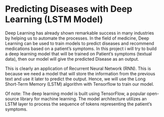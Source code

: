 # Predicting Diseases with Deep Learning (LSTM Model)

Deep Learning has already shown remarkable success in many industries by helping us to automate the processes.
In the field of medicine, Deep Learning can be used to train models to predict diseases and recommend medications based on a patient’s symptoms.
In this project i will try to build a deep learning model that will be trained on Patient’s symptoms (textual data), then our model will give the predicted Disease as an output.

This is clearly an application of Recurrent Neural Network (RNN). This is because we need a model that will store the information from the previous text and use it later to predict the output. Hence, we will use the Long Short-Term Memory (LSTM) algorithm with Tensorflow to train our model.

Of note: The deep learning model is built using TensorFlow, a popular open-source library for machine learning. The model architecture utilizes an LSTM layer to process the sequence of tokens representing the patient’s symptoms. 

